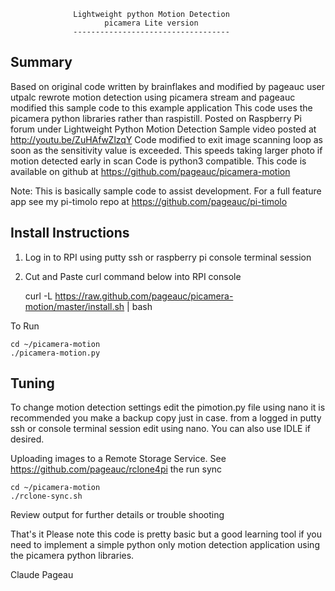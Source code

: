                   Lightweight python Motion Detection
                         picamera Lite version
                  -----------------------------------
Summary
-------
Based on original code written by brainflakes and modified by pageauc
user utpalc rewrote motion detection using picamera stream and pageauc
modified this sample code to this example application
This code uses the picamera python libraries rather than raspistill.
Posted on Raspberry Pi forum under Lightweight Python Motion Detection
Sample video posted at http://youtu.be/ZuHAfwZlzqY
Code modified to exit image scanning loop as soon as the sensitivity value
is exceeded. This speeds taking larger photo if motion detected early in scan
Code is python3 compatible.
This code is available on github at https://github.com/pageauc/picamera-motion

Note:
This is basically sample code to assist development. For a full feature app
see my pi-timolo repo at https://github.com/pageauc/pi-timolo

Install Instructions
--------------------
1. Log in to RPI using putty ssh or raspberry pi console terminal session
2. Cut and Paste curl command below into RPI console

    curl -L https://raw.github.com/pageauc/picamera-motion/master/install.sh | bash

To Run

    cd ~/picamera-motion
    ./picamera-motion.py

Tuning
------
To change motion detection settings edit the pimotion.py file using nano
it is recommended you make a backup copy just in case.
from a logged in putty ssh or console terminal session edit using nano.  You
can also use IDLE if desired.

Uploading images to a Remote Storage Service.  See https://github.com/pageauc/rclone4pi
the run sync

    cd ~/picamera-motion
    ./rclone-sync.sh

Review output for further details or trouble shooting

That's it
Please note this code is pretty basic but a good learning tool if
you need to implement a simple python only motion detection application
using the picamera python libraries.

Claude Pageau